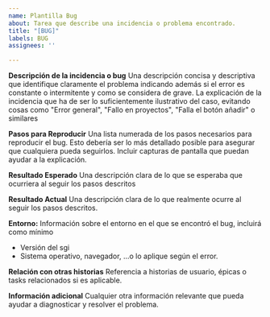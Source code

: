 ```yaml
---
name: Plantilla Bug
about: Tarea que describe una incidencia o problema encontrado.
title: "[BUG]"
labels: BUG
assignees: ''

---
```


**Descripción de la incidencia o bug**
Una descripción concisa y descriptiva que identifique claramente el problema indicando además si el error es constante o intermitente y como se considera de grave.
La explicación de la incidencia que ha de ser lo suficientemente ilustrativo del caso, evitando cosas como "Error general", "Fallo en proyectos", "Falla el botón añadir" o similares 

**Pasos para Reproducir**
Una lista numerada de los pasos necesarios para reproducir el bug. Esto debería ser lo más detallado posible para asegurar que cualquiera pueda seguirlos.
Incluir capturas de pantalla que puedan ayudar a la explicación.

**Resultado Esperado**
Una descripción clara de lo que se esperaba que ocurriera al seguir los pasos descritos

**Resultado Actual**
Una descripción clara de lo que realmente ocurre al seguir los pasos descritos.

**Entorno:**
Información sobre el entorno en el que se encontró el bug, incluirá como mínimo 
 - Versión del sgi
 - Sistema operativo, navegador, ...o lo aplique según el error.

**Relación con otras historias**
Referencia a historias de usuario, épicas o tasks relacionados si es aplicable.

**Información adicional**
Cualquier otra información relevante que pueda ayudar a diagnosticar y resolver el problema.
